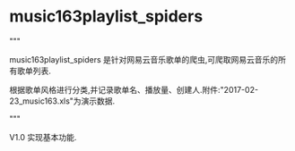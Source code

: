 # music163playlist_spiders


"""
music163playlist_spiders 是针对网易云音乐歌单的爬虫,可爬取网易云音乐的所有歌单列表.
根据歌单风格进行分类,并记录歌单名、播放量、创建人.附件:"2017-02-23_music163.xls"为演示数据.
"""



V1.0 实现基本功能.